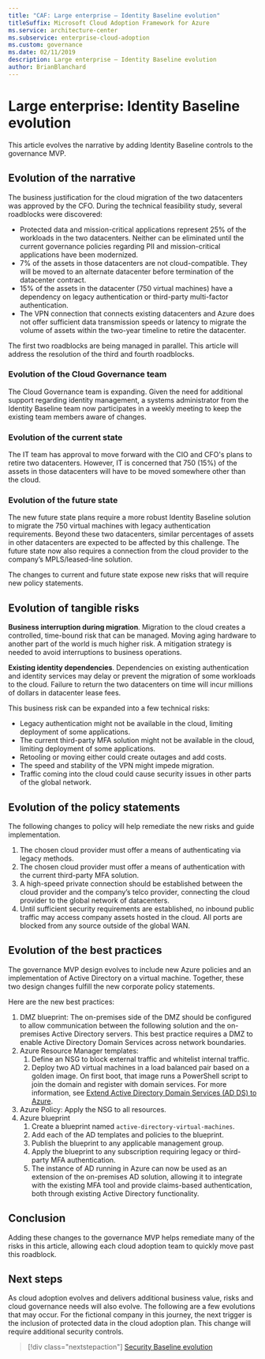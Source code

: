 ```yaml
---
title: "CAF: Large enterprise – Identity Baseline evolution"
titleSuffix: Microsoft Cloud Adoption Framework for Azure
ms.service: architecture-center
ms.subservice: enterprise-cloud-adoption
ms.custom: governance
ms.date: 02/11/2019
description: Large enterprise – Identity Baseline evolution
author: BrianBlanchard
---
```


# Large enterprise: Identity Baseline evolution

This article evolves the narrative by adding Identity Baseline controls to the governance MVP.

## Evolution of the narrative

The business justification for the cloud migration of the two datacenters was approved by the CFO. During the technical feasibility study, several roadblocks were discovered:

- Protected data and mission-critical applications represent 25% of the workloads in the two datacenters. Neither can be eliminated until the current governance policies regarding PII and mission-critical applications have been modernized.
- 7% of the assets in those datacenters are not cloud-compatible. They will be moved to an alternate datacenter before termination of the datacenter contract.
- 15% of the assets in the datacenter (750 virtual machines) have a dependency on legacy authentication or third-party multi-factor authentication.
- The VPN connection that connects existing datacenters and Azure does not offer sufficient data transmission speeds or latency to migrate the volume of assets within the two-year timeline to retire the datacenter.

The first two roadblocks are being managed in parallel. This article will address the resolution of the third and fourth roadblocks.

### Evolution of the Cloud Governance team

The Cloud Governance team is expanding. Given the need for additional support regarding identity management, a systems administrator from the Identity Baseline team now participates in a weekly meeting to keep the existing team members aware of changes.

### Evolution of the current state

The IT team has approval to move forward with the CIO and CFO's plans to retire two datacenters. However, IT is concerned that 750 (15%) of the assets in those datacenters will have to be moved somewhere other than the cloud.

### Evolution of the future state

The new future state plans require a more robust Identity Baseline solution to migrate the 750 virtual machines with legacy authentication requirements. Beyond these two datacenters, similar percentages of assets in other datacenters are expected to be affected by this challenge.
The future state now also requires a connection from the cloud provider to the company’s MPLS/leased-line solution.

The changes to current and future state expose new risks that will require new policy statements.

## Evolution of tangible risks

**Business interruption during migration**. Migration to the cloud creates a controlled, time-bound risk that can be managed. Moving aging hardware to another part of the world is much higher risk. A mitigation strategy is needed to avoid interruptions to business operations.

**Existing identity dependencies**. Dependencies on existing authentication and identity services may delay or prevent the migration of some workloads to the cloud. Failure to return the two datacenters on time will incur millions of dollars in datacenter lease fees.

This business risk can be expanded into a few technical risks:

- Legacy authentication might not be available in the cloud, limiting deployment of some applications.
- The current third-party MFA solution might not be available in the cloud, limiting deployment of some applications.
- Retooling or moving either could create outages and add costs.
- The speed and stability of the VPN might impede migration.
- Traffic coming into the cloud could cause security issues in other parts of the global network.

## Evolution of the policy statements

The following changes to policy will help remediate the new risks and guide implementation.

1. The chosen cloud provider must offer a means of authenticating via legacy methods.
2. The chosen cloud provider must offer a means of authentication with the current third-party MFA solution.
3. A high-speed private connection should be established between the cloud provider and the company’s telco provider, connecting the cloud provider to the global network of datacenters.
4. Until sufficient security requirements are established, no inbound public traffic may access company assets hosted in the cloud. All ports are blocked from any source outside of the global WAN.

## Evolution of the best practices

The governance MVP design evolves to include new Azure policies and an implementation of Active Directory on a virtual machine. Together, these two design changes fulfill the new corporate policy statements.

Here are the new best practices:

1. DMZ blueprint: The on-premises side of the DMZ should be configured to allow communication between the following solution and the on-premises Active Directory servers. This best practice requires a DMZ to enable Active Directory Domain Services across network boundaries.
2. Azure Resource Manager templates:
    1. Define an NSG to block external traffic and whitelist internal traffic.
    1. Deploy two AD virtual machines in a load balanced pair based on a golden image. On first boot, that image runs a PowerShell script to join the domain and register with domain services. For more information, see [Extend Active Directory Domain Services (AD DS) to Azure](../../../../reference-architectures/identity/adds-extend-domain.md).
3. Azure Policy: Apply the NSG to all resources.
4. Azure blueprint
    1. Create a blueprint named `active-directory-virtual-machines`.
    1. Add each of the AD templates and policies to the blueprint.
    1. Publish the blueprint to any applicable management group.
    1. Apply the blueprint to any subscription requiring legacy or third-party MFA authentication.
    1. The instance of AD running in Azure can now be used as an extension of the on-premises AD solution, allowing it to integrate with the existing MFA tool and provide claims-based authentication, both through existing Active Directory functionality.

## Conclusion

Adding these changes to the governance MVP helps remediate many of the risks in this article, allowing each cloud adoption team to quickly move past this roadblock.

## Next steps

As cloud adoption evolves and delivers additional business value, risks and cloud governance needs will also evolve. The following are a few evolutions that may occur. For the fictional company in this journey, the next trigger is the inclusion of protected data in the cloud adoption plan. This change will require additional security controls.

> [!div class="nextstepaction"]
> [Security Baseline evolution](./security-baseline-evolution.md)
